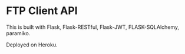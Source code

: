 # FTP Client API

This is built with Flask, Flask-RESTful, Flask-JWT, FLASK-SQLAlchemy, paramiko.

Deployed on Heroku.